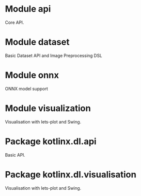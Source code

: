 # Module api
Core API.

# Module dataset
Basic Dataset API and Image Preprocessing DSL

# Module onnx
ONNX model support

# Module visualization
Visualisation with lets-plot and Swing.

# Package kotlinx.dl.api
Basic API.

# Package kotlinx.dl.visualisation
Visualisation with lets-plot and Swing.
